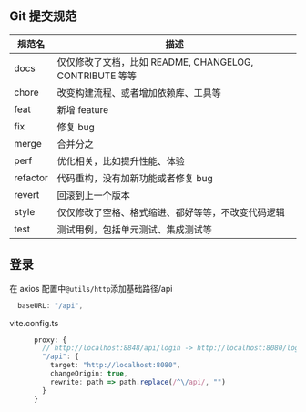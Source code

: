 ## Git 提交规范

| 规范名   | 描述                                                    |
| -------- | ------------------------------------------------------- |
| docs     | 仅仅修改了文档，比如 README, CHANGELOG, CONTRIBUTE 等等 |
| chore    | 改变构建流程、或者增加依赖库、工具等                    |
| feat     | 新增 feature                                            |
| fix      | 修复 bug                                                |
| merge    | 合并分之                                                |
| perf     | 优化相关，比如提升性能、体验                            |
| refactor | 代码重构，没有加新功能或者修复 bug                      |
| revert   | 回滚到上一个版本                                        |
| style    | 仅仅修改了空格、格式缩进、都好等等，不改变代码逻辑      |
| test     | 测试用例，包括单元测试、集成测试等                      |

## 登录

在 axios 配置中`@utils/http`添加基础路径/api

```js
  baseURL: "/api",
```

vite.config.ts

```ts
      proxy: {
        // http://localhost:8848/api/login -> http://localhost:8080/login
        "/api": {
          target: "http://localhost:8080",
          changeOrigin: true,
          rewrite: path => path.replace(/^\/api/, "")
        }
      }
```
